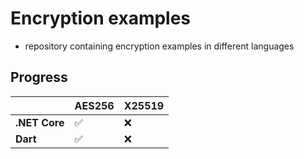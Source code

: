# Encryption examples
- repository containing encryption examples in different languages
## Progress
|               | **AES256** | **X25519** |
|---------------|------------|------------|
| **.NET Core** | ✅         | ❌         |
| **Dart**      | ✅         | ❌         |